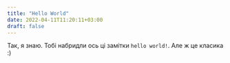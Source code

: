 ```yaml
---
title: "Hello World"
date: 2022-04-11T11:20:11+03:00
draft: false
---
```



Так, я знаю. Тобі набридли ось ці замітки `hello world!`. Але ж це класика :)
